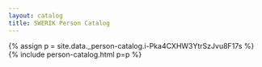 ```yaml
---
layout: catalog
title: SWERIK Person Catalog
---
```

{% assign p = site.data._person-catalog.i-Pka4CXHW3YtrSzJvu8F17s %}
{% include person-catalog.html p=p %}

